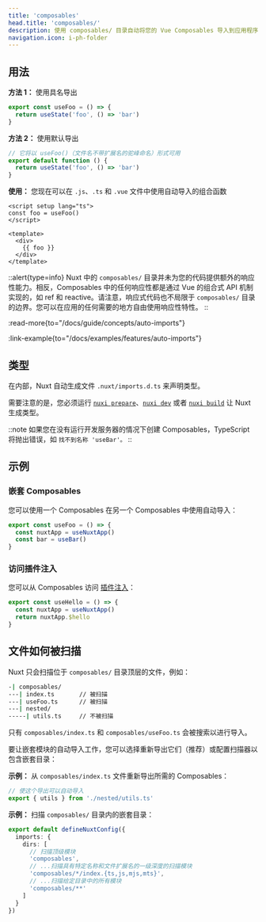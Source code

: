 ```yaml
---
title: 'composables'
head.title: 'composables/'
description: 使用 composables/ 目录自动将您的 Vue Composables 导入到应用程序中。
navigation.icon: i-ph-folder
---
```


## 用法

**方法 1：** 使用具名导出

```js [composables/useFoo.ts]
export const useFoo = () => {
  return useState('foo', () => 'bar')
}
```

**方法 2：** 使用默认导出

```js [composables/use-foo.ts 或 composables/useFoo.ts]
// 它将以 useFoo()（文件名不带扩展名的驼峰命名）形式可用
export default function () {
  return useState('foo', () => 'bar')
}
```

**使用：** 您现在可以在 `.js`、`.ts` 和 `.vue` 文件中使用自动导入的组合函数

```vue [app.vue]
<script setup lang="ts">
const foo = useFoo()
</script>

<template>
  <div>
    {{ foo }}
  </div>
</template>
```

::alert{type=info}
Nuxt 中的 `composables/` 目录并未为您的代码提供额外的响应性能力。相反，Composables 中的任何响应性都是通过 Vue 的组合式 API 机制实现的，如 ref 和 reactive。请注意，响应式代码也不局限于 `composables/` 目录的边界。您可以在应用的任何需要的地方自由使用响应性特性。
::

:read-more{to="/docs/guide/concepts/auto-imports"}

:link-example{to="/docs/examples/features/auto-imports"}

## 类型

在内部，Nuxt 自动生成文件 `.nuxt/imports.d.ts` 来声明类型。

需要注意的是，您必须运行 [`nuxi prepare`](/docs/api/commands/prepare)、[`nuxi dev`](/docs/api/commands/dev) 或者 [`nuxi build`](/docs/api/commands/build) 让 Nuxt 生成类型。

::note
如果您在没有运行开发服务器的情况下创建 Composables，TypeScript 将抛出错误，如 `找不到名称 'useBar'。`
::

## 示例

### 嵌套 Composables

您可以使用一个 Composables 在另一个 Composables 中使用自动导入：

```js [composables/test.ts]
export const useFoo = () => {
  const nuxtApp = useNuxtApp()
  const bar = useBar()
}
```

### 访问插件注入

您可以从 Composables 访问 [插件注入](/docs/guide/directory-structure/plugins#providing-helpers)：

```js [composables/test.ts]
export const useHello = () => {
  const nuxtApp = useNuxtApp()
  return nuxtApp.$hello
}
```

## 文件如何被扫描

Nuxt 只会扫描位于 `composables/` 目录顶层的文件，例如：

```bash [目录结构]
-| composables/
---| index.ts       // 被扫描
---| useFoo.ts      // 被扫描
---| nested/
-----| utils.ts     // 不被扫描
```

只有 `composables/index.ts` 和 `composables/useFoo.ts` 会被搜索以进行导入。

要让嵌套模块的自动导入工作，您可以选择重新导出它们（推荐）或配置扫描器以包含嵌套目录：

**示例：** 从 `composables/index.ts` 文件重新导出所需的 Composables：

```ts [composables/index.ts]
// 使这个导出可以自动导入
export { utils } from './nested/utils.ts'
```

**示例：** 扫描 `composables/` 目录内的嵌套目录：

```ts twoslash [nuxt.config.ts]
export default defineNuxtConfig({
  imports: {
    dirs: [
      // 扫描顶级模块
      'composables',
      // ...扫描具有特定名称和文件扩展名的一级深度的扫描模块
      'composables/*/index.{ts,js,mjs,mts}',
      // ...扫描给定目录中的所有模块
      'composables/**'
    ]
  }
})
```
